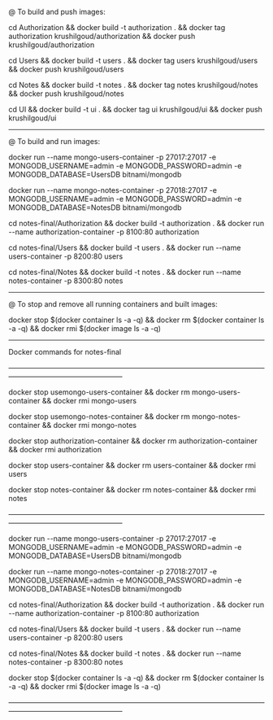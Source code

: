 @ To build and push images:

cd Authorization && docker build -t authorization . && docker tag authorization krushilgoud/authorization && docker push krushilgoud/authorization

cd Users && docker build -t users . && docker tag users krushilgoud/users && docker push krushilgoud/users

cd Notes && docker build -t notes . && docker tag notes krushilgoud/notes && docker push krushilgoud/notes

cd UI && docker build -t ui . && docker tag ui krushilgoud/ui && docker push krushilgoud/ui

---------------------------------------------------------------------------------------------------------------

@ To build and run images:

docker run --name mongo-users-container -p 27017:27017 -e MONGODB_USERNAME=admin -e MONGODB_PASSWORD=admin -e MONGODB_DATABASE=UsersDB bitnami/mongodb

docker run --name mongo-notes-container -p 27018:27017 -e MONGODB_USERNAME=admin -e MONGODB_PASSWORD=admin -e MONGODB_DATABASE=NotesDB bitnami/mongodb

cd notes-final/Authorization && docker build -t authorization . && docker run --name authorization-container -p 8100:80 authorization

cd notes-final/Users && docker build -t users . && docker run --name users-container -p 8200:80 users

cd notes-final/Notes && docker build -t notes . && docker run --name notes-container -p 8300:80 notes

---------------------------------------------------------------------------------------------------------------

@ To stop and remove all running containers and built images:

docker stop $(docker container ls -a -q) && docker rm $(docker container ls -a -q) && docker rmi $(docker image ls -a -q)

---------------------------------------------------------------------------------------------------------------

Docker commands for notes-final

————————————————————————————————————————————————————

docker stop usemongo-users-container && docker rm mongo-users-container && docker rmi mongo-users

docker stop usemongo-notes-container && docker rm mongo-notes-container && docker rmi mongo-notes

docker stop authorization-container && docker rm authorization-container && docker rmi authorization

docker stop users-container && docker rm users-container && docker rmi users

docker stop notes-container && docker rm notes-container && docker rmi notes

————————————————————————————————————————————————————



docker run --name mongo-users-container -p 27017:27017 -e MONGODB_USERNAME=admin -e MONGODB_PASSWORD=admin -e MONGODB_DATABASE=UsersDB bitnami/mongodb



docker run --name mongo-notes-container -p 27018:27017 -e MONGODB_USERNAME=admin -e MONGODB_PASSWORD=admin -e MONGODB_DATABASE=NotesDB bitnami/mongodb



cd notes-final/Authorization && docker build -t authorization . && docker run --name authorization-container -p 8100:80 authorization


cd notes-final/Users && docker build -t users . && docker run --name users-container -p 8200:80 users



cd notes-final/Notes && docker build -t notes . && docker run --name notes-container -p 8300:80 notes



docker stop $(docker container ls -a -q) && docker rm $(docker container ls -a -q) && docker rmi $(docker image ls -a -q)

————————————————————————————————————————————————————
